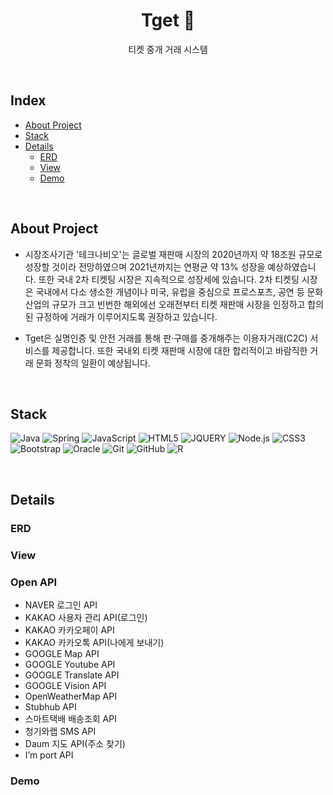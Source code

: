 <h1 align="center">Tget 🎫</h1>

<p align="center">티켓 중개 거래 시스템</p>

&nbsp;

## Index

* [About Project](#about-Project)
* [Stack](#stack)
* [Details](#details)
  * [ERD](#erd)
  * [View](#view)
  * [Demo](#demo)

&nbsp;&nbsp;&nbsp;

## About Project

- 시장조사기관 '테크나비오'는 글로벌 재판매 시장의 2020년까지 약 18조원 규모로 성장할 것이라 전망하였으며 2021년까지는 연평균 약 13% 성장을 예상하였습니다. 
또한 국내 2차 티켓팅 시장은 지속적으로 성장세에 있습니다. 2차 티켓팅 시장은 국내에서 다소 생소한 개념이나 미국, 유럽을 중심으로 프로스포츠, 공연 등 문화 산업의 규모가 크고 빈번한 해외에선 오래전부터 티켓 재판매 시장을 인정하고 합의된 규정하에 거래가 이루어지도록 권장하고 있습니다.

- Tget은 실명인증 및 안전 거래를 통해 판·구매를 중개해주는 이용자거래(C2C) 서비스를 제공합니다. 또한 국내외 티켓 재판매 시장에 대한 합리적이고 바람직한 거래 문화 정착의 일환이 예상됩니다.

&nbsp;

## Stack
![Java](https://img.shields.io/badge/Java-007396?style=flat-square&logo=java&logoColor=white)
![Spring](https://img.shields.io/badge/Spring-6DB33F?style=flat-square&logo=spring&logoColor=white)
![JavaScript](https://img.shields.io/badge/Javascript-F7DF1E?style=flat-square&logo=javascript&logoColor=black)
![HTML5](https://img.shields.io/badge/-HTML5-E34F26?style=flat-square&logo=html5&logoColor=white)
![JQUERY](https://img.shields.io/badge/jQuery-0769AD?style=flat-square&logo=jquery&logoColor=white)
![Node.js](https://img.shields.io/badge/-Nodejs-43853d?style=flat-square&logo=Node.js&logoColor=white)
![CSS3](https://img.shields.io/badge/-CSS3-1572B6?style=flat-square&logo=css3)
![Bootstrap](https://img.shields.io/badge/-Bootstrap-563D7C?style=flat-square&logo=bootstrap)
![Oracle](https://img.shields.io/badge/Oracle-F80000?style=flat-square&logo=oracle&logoColor=white)
![Git](https://img.shields.io/badge/Git-F05032?style=flat-square&logo=git&logoColor=white)
![GitHub](https://img.shields.io/badge/Github-181717?style=flat-square&logo=github&logoColor=white)
![R](https://img.shields.io/badge/-R-276DC3?style=flat-square&logo=R&logoColor=white)

&nbsp;

## Details

### ERD

### View

### Open API
*	NAVER 로그인 API
*	KAKAO 사용자 관리 API(로그인)
*	KAKAO 카카오페이 API 
*	KAKAO 카카오톡 API(나에게 보내기)
*	GOOGLE Map API 
*	GOOGLE Youtube API 
*	GOOGLE Translate API 
*	GOOGLE Vision API
*	OpenWeatherMap API
*	Stubhub API 
*	스마트택배 배송조회 API
*	청기와랩 SMS API
*	Daum 지도 API(주소 찾기)
*	I’m port API

### Demo

